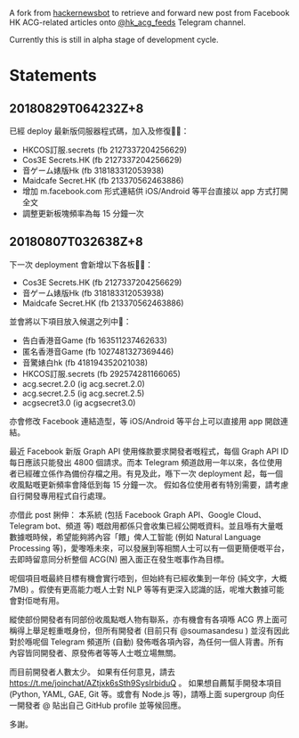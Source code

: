 A fork from [hackernewsbot](https://github.com/phil-r/hackernewsbot) to retrieve and forward new post from Facebook HK ACG-related articles onto [@hk_acg_feeds](https://t.me/hk_acg_feeds) Telegram channel.

Currently this is still in alpha stage of development cycle.

# Statements
## 20180829T064232Z+8
已經 deploy 最新版伺服器程式碼，加入及修復💁‍♂️：
* HKCOS訂服.secrets (fb 2127337204256629)
* Cos3E Secrets.HK (fb 2127337204256629)
* 音ゲーム婊版Hk (fb 318183312053938)
* Maidcafe Secret.HK (fb 213370562463886)
* 增加 m.facebook.com 形式連結供 iOS/Android 等平台直接以 app 方式打開全文
* 調整更新板塊頻率為每 15 分鐘一次


## 20180807T032638Z+8
下一次 deployment 會新增以下各板💁‍♂️：
* Cos3E Secrets.HK (fb 2127337204256629)
* 音ゲーム婊版Hk (fb 318183312053938)
* Maidcafe Secret.HK (fb 213370562463886)

並會將以下項目放入候選之列中🤔：
* 告白香港音Game (fb 163511237462633)
* 匿名香港音Game (fb 1027481327369446)
* 音驚婊白hk (fb 418194352021038)
* HKCOS訂服.secrets (fb 292574281166065)
* acg.secret.2.0 (ig acg.secret.2.0)
* acg.secret.2.5 (ig acg.secret.2.5)
* acgsecret3.0 (ig acgsecret3.0)

亦會修改 Facebook 連結造型，等 iOS/Android 等平台上可以直接用 app 開啟連結。

最近 Facebook 新版 Graph API 使用條款要求開發者嘅程式，每個 Graph API ID 每日應該只能發出 4800 個請求。而本 Telegram 頻道啟用一年以來，各位使用者已經確立係作為備份存檔之用。有見及此，喺下一次 deployment 起，每一個收風點嘅更新頻率會降低到每 15 分鐘一次。
假如各位使用者有特別需要，請考慮自行開發專用程式自行處理。

亦借此 post 脷伸：
本系統 (包括 Facebook Graph API、Google Cloud、Telegram bot、頻道 等) 嘅啟用都係只會收集已經公開嘅資料。並且喺有大量嘅數據嘅時候，希望能夠將內容「餵」俾人工智能 (例如 Natural Language Processing 等)，愛嚟喺未來，可以發展到等相關人士可以有一個更簡便嘅平台，去即時留意同分析整個 ACG(N) 圈入面正在發生嘅事作為目標。

呢個項目嘅最終目標有機會實行唔到，但始終有已經收集到一年份 (純文字，大概 7MB) 。假使有更高能力嘅人士對 NLP 等等有更深入認識的話，呢堆大數據可能會對佢哋有用。

縱使部份開發者有同部份收風點嘅人物有聯系，亦有機會有各項喺 ACG 界上面可稱得上舉足輕重嘅身份，但所有開發者 (目前只有 @soumasandesu ) 並沒有因此對於喺呢個 Telegram 頻道所 (自動) 發佈嘅各項內容，為任何一個人背書。所有內容皆同開發者、原發佈者等等人士嘅立場無關。

而目前開發者人數太少。
如果有任何意見，請去 https://t.me/joinchat/AZtjxk6sSth9SysIrbiduQ 。
如果想自薦幫手開發本項目 (Python, YAML, GAE, Git 等。或會有 Node.js 等)，請喺上面 supergroup 向任一開發者 @ 貼出自己 GitHub profile 並等候回應。

多謝。